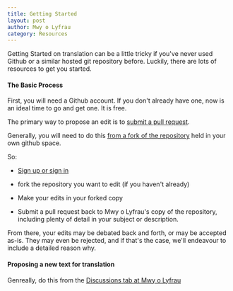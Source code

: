 ```yaml
---
title: Getting Started
layout: post
author: Mwy o Lyfrau
category: Resources
---
```


Getting Started on translation can be a little tricky if you've never used Github or a similar hosted git repository before. Luckily, there are lots of resources to get you started.

#### The Basic Process 

First, you will need a Github account. If you don't already have one, now is an ideal time to go and get one. It is free.

The primary way to propose an edit is to [submit a pull request](https://docs.github.com/en/pull-requests/collaborating-with-pull-requests/proposing-changes-to-your-work-with-pull-requests/creating-a-pull-request).

Generally, you will need to do this [from a fork of the repository](https://docs.github.com/en/pull-requests/collaborating-with-pull-requests/proposing-changes-to-your-work-with-pull-requests/creating-a-pull-request-from-a-fork) held in your own github space.

So:

- [Sign up or sign in](https://github.com/signup/)

- fork the repository you want to edit (if you haven't already)

- Make your edits in your forked copy

- Submit a pull request back to Mwy o Lyfrau's copy of the repository, including plenty of detail in your subject or description.

From there, your edits may be debated back and forth, or may be accepted as-is. They may even be rejected, and if that's the case, we'll endeavour to include a detailed reason why.

#### Proposing a new text for translation

Genreally, do this from the [Discussions tab at Mwy o Lyfrau](https://github.com/orgs/mwyolyfrau/discussions)